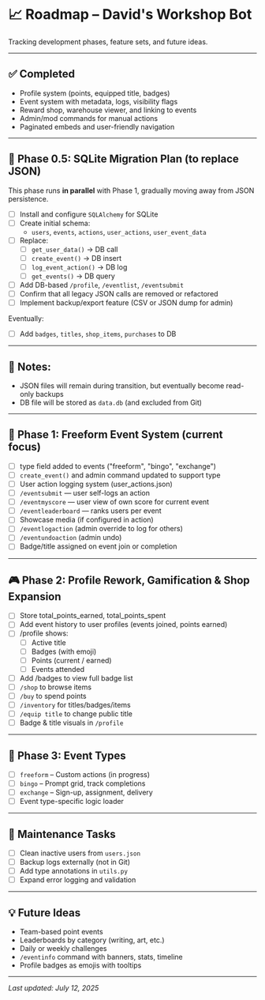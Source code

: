 # 📈 Roadmap – David's Workshop Bot

Tracking development phases, feature sets, and future ideas.

---

## ✅ Completed

- Profile system (points, equipped title, badges)
- Event system with metadata, logs, visibility flags
- Reward shop, warehouse viewer, and linking to events
- Admin/mod commands for manual actions
- Paginated embeds and user-friendly navigation

---

## 🧩 Phase 0.5: SQLite Migration Plan (to replace JSON)

This phase runs **in parallel** with Phase 1, gradually moving away from JSON persistence.

- [ ] Install and configure `SQLAlchemy` for SQLite
- [ ] Create initial schema:
  - `users`, `events`, `actions`, `user_actions`, `user_event_data`
- [ ] Replace:
  - [ ] `get_user_data()` → DB call
  - [ ] `create_event()` → DB insert
  - [ ] `log_event_action()` → DB log
  - [ ] `get_events()` → DB query
- [ ] Add DB-based `/profile`, `/eventlist`, `/eventsubmit`
- [ ] Confirm that all legacy JSON calls are removed or refactored
- [ ] Implement backup/export feature (CSV or JSON dump for admin)

Eventually:
- [ ] Add `badges`, `titles`, `shop_items`, `purchases` to DB

---

## 🧠 Notes:
- JSON files will remain during transition, but eventually become read-only backups
- DB file will be stored as `data.db` (and excluded from Git)

---

## 🚧 Phase 1: Freeform Event System (current focus)

- [ ] type field added to events ("freeform", "bingo", "exchange")
- [ ] `create_event()` and admin command updated to support type
- [ ] User action logging system (user_actions.json)
- [ ] `/eventsubmit` — user self-logs an action
- [ ] `/eventmyscore` — user view of own score for current event
- [ ] `/eventleaderboard` — ranks users per event
- [ ] Showcase media (if configured in action)
- [ ] `/eventlogaction` (admin override to log for others)
- [ ] `/eventundoaction` (admin undo)
- [ ] Badge/title assigned on event join or completion

---

## 🎮 Phase 2: Profile Rework, Gamification & Shop Expansion

- [ ] Store total_points_earned, total_points_spent
- [ ] Add event history to user profiles (events joined, points earned)
- [ ] /profile shows:
  - [ ] Active title
  - [ ] Badges (with emoji)
  - [ ] Points (current / earned)
  - [ ] Events attended
- [ ] Add /badges to view full badge list
- [ ] `/shop` to browse items
- [ ] `/buy` to spend points
- [ ] `/inventory` for titles/badges/items
- [ ] `/equip title` to change public title
- [ ] Badge & title visuals in `/profile`

---

## 🧩 Phase 3: Event Types

- [ ] `freeform` – Custom actions (in progress)
- [ ] `bingo` – Prompt grid, track completions
- [ ] `exchange` – Sign-up, assignment, delivery
- [ ] Event type-specific logic loader

---

## 🧼 Maintenance Tasks

- [ ] Clean inactive users from `users.json`
- [ ] Backup logs externally (not in Git)
- [ ] Add type annotations in `utils.py`
- [ ] Expand error logging and validation

---

## 💡 Future Ideas

- Team-based point events
- Leaderboards by category (writing, art, etc.)
- Daily or weekly challenges
- `/eventinfo` command with banners, stats, timeline
- Profile badges as emojis with tooltips

---

_Last updated: July 12, 2025_
